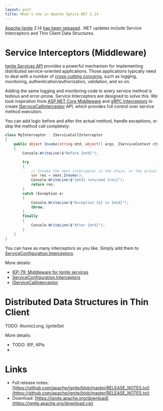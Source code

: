 ```yaml
---
layout: post
title: What's new in Apache Ignite.NET 2.14
---
```


[Apache Ignite](https://ignite.apache.org/) 2.14 [has been released](https://lists.apache.org/thread/s4l32s59no8lx689y921o47xdtg8g3n3).
.NET updates include Service Interceptors and Thin Client Data Structures.

# Service Interceptors (Middleware)

[Ignite Services API](https://ignite.apache.org/features/service-apis.html) provides a powerful mechanism for implementing distributed service-oriented applications.
Those applications typically need to deal with a number of [cross-cutting concerns](https://en.wikipedia.org/wiki/Cross-cutting_concern), such as logging, monitoring, authentication/authorization, validation, and so on.

Adding the same logging and monitoring code to every service method is tedious and error-prone. Service Interceptors are designed to solve this.
We took inspiration from [ASP.NET Core Middleware](https://learn.microsoft.com/en-us/aspnet/core/fundamentals/middleware/?view=aspnetcore-6.0) and [gRPC Interceptors](https://grpc.io/blog/grpc-web-interceptor/)
to create [IServiceCallInterceptor](https://ignite.apache.org/releases/latest/dotnetdoc/api/Apache.Ignite.Core.Services.IServiceCallInterceptor.html) API, 
which provides full control over service method execution.

You can add logic before and after the actual method, handle exceptions, or skip the method call completely:

```csharp
class MyInterceptor : IServiceCallInterceptor
{
    public object Invoke(string mtd, object[] args, IServiceContext ctx, Func<object> next)
    {
        Console.WriteLine($"Before {mtd}");

        try
        {
            // Invoke the next interceptor in the chain, or the actual method.
            var res = next.Invoke();
            Console.WriteLine($"{mtd} returned {res}");
            return res;
        }
        catch (Exception e)
        {
            Console.WriteLine($"Exception {e} in {mtd}");
            throw;
        }
        finally
        {
            Console.WriteLine($"After {mtd}");
        }
    }
}
```

You can have as many interceptors as you like. Simply add them to [ServiceConfiguration.Interceptors](https://ignite.apache.org/releases/latest/dotnetdoc/api/Apache.Ignite.Core.Services.ServiceConfiguration.html#Apache_Ignite_Core_Services_ServiceConfiguration_Interceptors). 

More details:

* [IEP-79: Middleware for Ignite services](https://cwiki.apache.org/confluence/pages/viewpage.action?pageId=191334119)
* [ServiceConfiguration.Interceptors](https://ignite.apache.org/releases/latest/dotnetdoc/api/Apache.Ignite.Core.Services.ServiceConfiguration.html#Apache_Ignite_Core_Services_ServiceConfiguration_Interceptors)
* [IServiceCallInterceptor](https://ignite.apache.org/releases/latest/dotnetdoc/api/Apache.Ignite.Core.Services.IServiceCallInterceptor.html)

# Distributed Data Structures in Thin Client

TODO: AtomicLong, IgniteSet

More details:

* TODO: IEP, APIs
* 


# Links

* Full release notes: [https://github.com/apache/ignite/blob/master/RELEASE_NOTES.txt](https://github.com/apache/ignite/blob/master/RELEASE_NOTES.txt)
* Download: [https://ignite.apache.org/download](https://ignite.apache.org/download.cgi)

